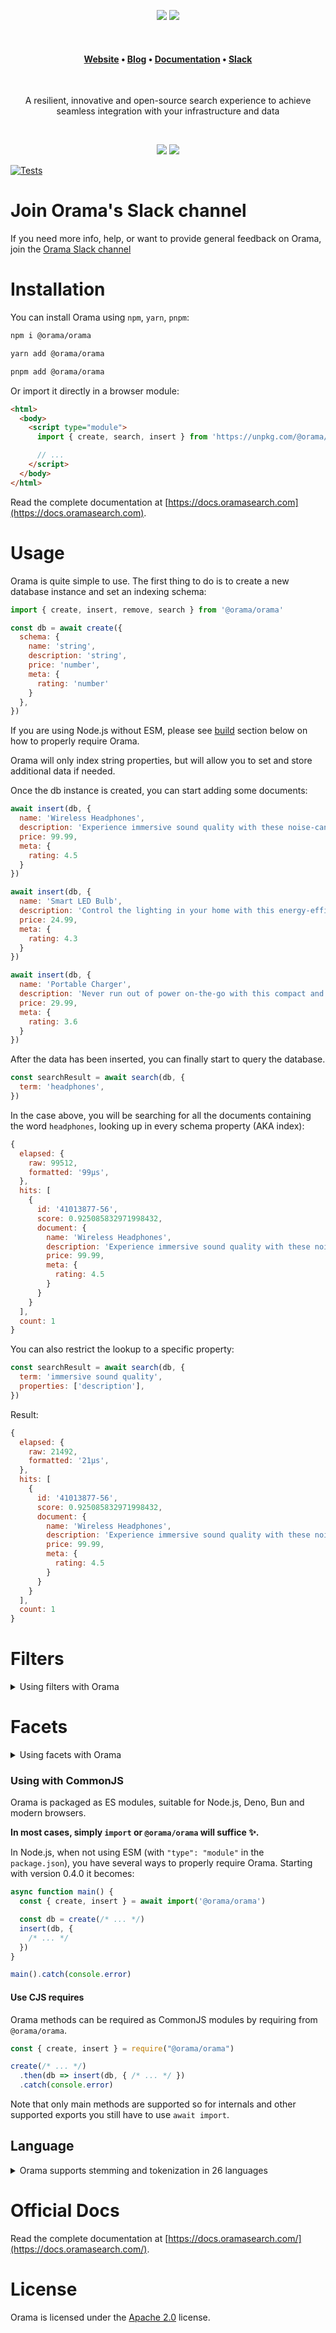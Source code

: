 <p align="center">
  <img src="/misc/readme/orama-readme_logo-dark.png#gh-dark-mode-only" />
  <img src="/misc/readme/orama-readme_logo-light.png#gh-light-mode-only" />
</p>
<br />
<h4 align="center">
  <a href="https://oramasearch.com?utm_source=github">Website</a> •
  <a href="https://oramasearch.com/blog?utm_source=github">Blog</a> •
  <a href="https://docs.oramasearch.com?utm_source=github">Documentation</a> •
  <a href="https://join.slack.com/t/orama-community/shared_invite/zt-1gzvj0mmt-yJhJ6pnrSGuwqPmPx9uO5Q">Slack</a>
</h4>
<br />
<p align="center">
  A resilient, innovative and open-source search experience to achieve <br />
  seamless integration with your infrastructure and data
</p>
<br />
<p align="center">
  <img src="/misc/readme/orama-readme_runs-dark.png#gh-dark-mode-only" />
  <img src="/misc/readme/orama-readme_runs-light.png#gh-light-mode-only" />
</p>

[![Tests](https://github.com/oramasearch/orama/actions/workflows/turbo.yml/badge.svg)](https://github.com/oramasearch/orama/actions/workflows/turbo.yml)

# Join Orama's Slack channel

If you need more info, help, or want to provide general feedback on Orama, join
the
[Orama Slack channel](https://join.slack.com/t/orama-community/shared_invite/zt-1gzvj0mmt-yJhJ6pnrSGuwqPmPx9uO5Q)

# Installation

You can install Orama using `npm`, `yarn`, `pnpm`:

```sh
npm i @orama/orama
```

```sh
yarn add @orama/orama
```

```sh
pnpm add @orama/orama
```

Or import it directly in a browser module:

```html
<html>
  <body>
    <script type="module">
      import { create, search, insert } from 'https://unpkg.com/@orama/orama@latest/dist/index.js'

      // ...
    </script>
  </body>
</html>
```

Read the complete documentation at [https://docs.oramasearch.com](https://docs.oramasearch.com).

# Usage

Orama is quite simple to use. The first thing to do is to create a new database
instance and set an indexing schema:

```js
import { create, insert, remove, search } from '@orama/orama'

const db = await create({
  schema: {
    name: 'string',
    description: 'string',
    price: 'number',
    meta: {
      rating: 'number'
    }
  },
})
```

If you are using Node.js without ESM, please see [build](#builds) section below on how to properly require Orama.

Orama will only index string properties, but will allow you to set and store
additional data if needed.

Once the db instance is created, you can start adding some documents:

```js
await insert(db, {
  name: 'Wireless Headphones',
  description: 'Experience immersive sound quality with these noise-cancelling wireless headphones.',
  price: 99.99,
  meta: {
    rating: 4.5
  }
})

await insert(db, {
  name: 'Smart LED Bulb',
  description: 'Control the lighting in your home with this energy-efficient smart LED bulb, compatible with most smart home systems.',
  price: 24.99,
  meta: {
    rating: 4.3
  }
})

await insert(db, {
  name: 'Portable Charger',
  description: 'Never run out of power on-the-go with this compact and fast-charging portable charger for your devices.',
  price: 29.99,
  meta: {
    rating: 3.6
  }
})
```

After the data has been inserted, you can finally start to query the database.

```js
const searchResult = await search(db, {
  term: 'headphones',
})
```

In the case above, you will be searching for all the documents containing the
word `headphones`, looking up in every schema property (AKA index):

```js
{
  elapsed: {
    raw: 99512,
    formatted: '99μs',
  },
  hits: [
    {
      id: '41013877-56',
      score: 0.925085832971998432,
      document: {
        name: 'Wireless Headphones',
        description: 'Experience immersive sound quality with these noise-cancelling wireless headphones.',
        price: 99.99,
        meta: {
          rating: 4.5
        }
      }
    }
  ],
  count: 1
}
```

You can also restrict the lookup to a specific property:

```js
const searchResult = await search(db, {
  term: 'immersive sound quality',
  properties: ['description'],
})
```

Result:

```js
{
  elapsed: {
    raw: 21492,
    formatted: '21μs',
  },
  hits: [
    {
      id: '41013877-56',
      score: 0.925085832971998432,
      document: {
        name: 'Wireless Headphones',
        description: 'Experience immersive sound quality with these noise-cancelling wireless headphones.',
        price: 99.99,
        meta: {
          rating: 4.5
        }
      }
    }
  ],
  count: 1
}
```

# Filters

<details>
  <summary>
    Using filters with Orama
  </summary>

You can use the `filters` interface to filter the search results. <br />
Filters are available for numeric, boolean and string properties.

On string properties, it performs an exact matching on tokens so it is advised to disable stemming for the properties you want to use filters on (when using the default tokenizer you can provide the `stemmerSkipProperties` configuration property).

If we consider the following schema:

```js
const db = await create({
  schema: {
    id: 'string',
    title: 'string',
    year: 'number',
    meta: {
      rating: 'number',
      length: 'number',
      favorite: 'boolean',
      tags: 'string'
    },
  },
  components: {
    tokenizer: {
      stemming: true,
      stemmerSkipProperties: ['meta.tags']
    }
  }
})
```

We will be able to filter the search results by using the `where` property on numeric properties only:

```js
const results = await search(db, {
  term: 'prestige',
  where: {
    year: {
      gte: 2000,
    },
    'meta.rating': {
      between: [5, 10],
    },
    'meta.favorite': true,
    length: {
      gt: 60,
    }
  },
})
```

Learn more about filters in the [official filters docs](https://docs.oramasearch.com/usage/search/filters).

</details>

# Facets

<details>
  <summary>
  Using facets with Orama
  </summary>

Facets are a powerful tool for filtering and narrowing down search results on the Orama search engine.

With the Orama Faceted Search API, users can filter their search results by various criteria, such as category, price range, or other attributes, making it easier to find the information they need. Whether you're building a website, mobile app, or any other application, the Orama Faceted Search API is the perfect solution for adding faceted search functionality to your project.

Given the following Orama schema:

```js
import { create } from '@orama/orama'
 
const db = await create({
  schema: {
    title: 'string',
    description: 'string',
    categories: {
      primary: 'string',
      secondary: 'string',
    },
    rating: 'number',
    isFavorite: 'boolean',
  },
})
```

Orama will be able to generate facets at search-time based on the schema. To do so, we need to specify the `facets` property in the `search` configuration:

```js
const results = await search(db, {
  term: 'Movie about cars and racing',
  properties: ['description'],
  facets: {
    'categories.first': {
      size: 3,
      order: 'DESC',
    },
    'categories.second': {
      size: 2,
      order: 'DESC',
    },
    rating: {
      ranges: [
        { from: 0, to: 3 },
        { from: 3, to: 7 },
        { from: 7, to: 10 },
      ],
    },
    isFavorite: {
      true: true,
      false: true,
    },
  },
})
```

This will generate the following results:

```js
{
  elapsed: ...,
  count: ...,
  hits: { ... },
  facets: {
    'categories.first': {
      count: 14,
      values: {
        'Action': 4,
        'Adventure': 3,
        'Comedy': 2,
      }
    },
    'categories.second': {
      count: 14,
      values: {
        'Cars': 4,
        'Racing': 3,
      }
    },
    rating: {
      count: 3,
      values: {
        '0-3': 5,
        '3-7': 15,
        '7-10': 80,
      }
    },
    isFavorite: {
      count: 2,
      values: {
        'true': 5,
        'false': 95,
      }
    },
  }
}
```

Learn more about facets in the [official facets docs](https://docs.oramasearch.com/usage/search/facets)

</details>

### Using with CommonJS

Orama is packaged as ES modules, suitable for Node.js, Deno, Bun and modern browsers.

**In most cases, simply `import` or `@orama/orama` will suffice ✨.**

In Node.js, when not using ESM (with `"type": "module"` in the `package.json`), you have several ways to properly require Orama.
Starting with version 0.4.0 it becomes:

```js
async function main() {
  const { create, insert } = await import('@orama/orama')

  const db = create(/* ... */)
  insert(db, {
    /* ... */
  })
}

main().catch(console.error)
```

#### Use CJS requires

Orama methods can be required as CommonJS modules by requiring from `@orama/orama`.

```js
const { create, insert } = require("@orama/orama")

create(/* ... */)
  .then(db => insert(db, { /* ... */ })
  .catch(console.error)
```

Note that only main methods are supported so for internals and other supported exports you still have to use `await import`.

## Language

<details>
  <summary>
    Orama supports stemming and tokenization in 26 languages
  </summary>
Orama supports multiple languages. By default, it will use the `english`
language.

You can specify a different language by using the `language` property
during Orama initialization.

By default, Orama will analyze your input using an English
[Porter Stemmer](https://tartarus.org/martin/PorterStemmer/) function. <br />
You can replace the default stemmer with a custom one, or a pre-built one
shipped with the default Orama installation.

Example:

```js
import { create } from '@orama/orama'
import { stemmer } from '@orama/orama/stemmers/it'

const db = await create({
  schema: {
    author: 'string',
    quote: 'string',
  },
  language: 'italian',
  components: {
    tokenizer: {
      stemmingFn: stemmer,
    },
  },
})
```

Example using CJS (see [using with commonJS](#using-with-commonjs) above):

```js
async function main() {
  const { create } = await import('@orama/orama')
  const { stemmer } = await import('@orama/orama/stemmers/it')

  const db = await create({
    schema: {
      author: 'string',
      quote: 'string',
    },
    language: 'italian',
    components: {
      tokenizer: {
        stemmingFn: stemmer,
      },
    },
  })
}

main()
```

Right now, Orama supports 26 languages and stemmers out of the box:

- Arabic
- Armenian
- Bulgarian
- Danish
- Dutch
- English
- Finnish
- French
- German
- Greek
- Hindi
- Hungarian
- Indonesian
- Irish
- Italian
- Nepali
- Norwegian
- Portuguese
- Romanian
- Russian
- Serbian
- Slovenian
- Spanish
- Swedish
- Turkish
- Ukrainian
</details>

# Official Docs

Read the complete documentation at [https://docs.oramasearch.com/](https://docs.oramasearch.com/).

# License

Orama is licensed under the [Apache 2.0](/LICENSE.md) license.
